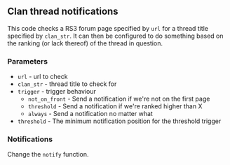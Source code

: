 ## Clan thread notifications

This code checks a RS3 forum page specified by `url` for a thread title specified by `clan_str`. It can then be configured to do something based on the ranking (or lack thereof) of the thread in question.

### Parameters

* `url` - url to check
* `clan_str` - thread title to check for
* `trigger` - trigger behaviour
  * `not_on_front` - Send a notification if we're not on the first page
  * `threshold` - Send a notification if we're ranked higher than X
  * `always` - Send a notification no matter what
* `threshold` - The minimum notification position for the threshold trigger

### Notifications

Change the `notify` function.
